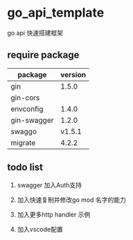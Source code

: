 # go_api_template

go api 快速搭建框架

## require package

| package | version |
| ------- | ------- |
| gin | 1.5.0 |
| gin-cors | |
| envconfig | 1.4.0 |
| gin-swagger | 1.2.0 |
| swaggo | v1.5.1 |
| migrate | 4.2.2 |

## todo list

1. swagger 加入Auth支持

2. 加入快速复制并修改go mod 名字的能力

3. 加入更多http handler 示例

4. 加入vscode配置
